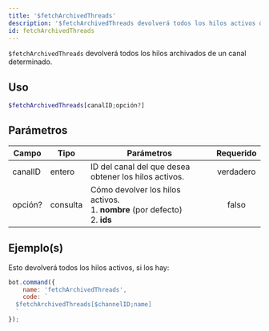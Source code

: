 ```yaml
---
title: '$fetchArchivedThreads'
description: '$fetchArchivedThreads devolverá todos los hilos activos de un canal determinado.'
id: fetchArchivedThreads
---
```


`$fetchArchivedThreads` devolverá todos los hilos archivados de un canal determinado.

## Uso

```php
$fetchArchivedThreads[canalID;opción?]
```

## Parámetros

| Campo   | Tipo     | Parámetros                                                                                        | Requerido |
| ------- | -------- | ------------------------------------------------------------------------------------------------- |:---------:|
| canalID | entero   | ID del canal del que desea obtener los hilos activos.                                             | verdadero |
| opción? | consulta | Cómo devolver los hilos activos. <br /> 1. **nombre** (por defecto) <br /> 2. **ids** |   falso   |

## Ejemplo(s)

Esto devolverá todos los hilos activos, si los hay:

```javascript
bot.command({
    name: 'fetchArchivedThreads',
    code: `
  $fetchArchivedThreads[$channelID;name]
  `
});
```
